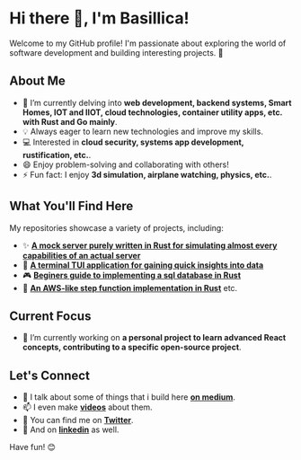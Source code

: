 # Hi there 👋, I'm Basillica!

Welcome to my GitHub profile! I'm passionate about exploring the world of software development and building interesting projects. 🚀

## About Me

* 🔭 I’m currently delving into **web development, backend systems, Smart Homes, IOT and IIOT, cloud technologies, container utility apps, etc. with Rust and Go mainly**.
* 💡 Always eager to learn new technologies and improve my skills.
* 💻 Interested in **cloud security, systems app development, rustification, etc.**.
* 😄 Enjoy problem-solving and collaborating with others!
* ⚡ Fun fact: I enjoy **3d simulation, airplane watching, physics, etc.**.

## What You'll Find Here

My repositories showcase a variety of projects, including:

* ✨ **[A mock server purely written in Rust for simulating almost every capabilities of an actual server](https://hub.docker.com/repository/docker/basillica/mockmeister/general)**
* 🐍 **[A terminal TUI application for gaining quick insights into data](https://github.com/Basillica/csv-grep)**
* 🎮 **[Beginers guide to implementing a sql database in Rust](https://github.com/Basillica/not-so-sql)**
* 🔬 **[An AWS-like step function implementation in Rust](https://github.com/Basillica/state-machine)**
  etc.

## Current Focus

* 🎯 I’m currently working on **a personal project to learn advanced React concepts, contributing to a specific open-source project**.

## Let's Connect

* 💬 I talk about some of things that i build here **[on medium](https://basillica.medium.com/)**.
* 📫 I even make **[videos](https://www.youtube.com/@easydev4all)** about them.
* 🔗 You can find me on **[Twitter](https://x.com/easydev4all)**.
* 👯 And on **[linkedin](https://www.linkedin.com/in/anthony-ezeabasili/)** as well.

<!---
## My Stats

[![Basillica's GitHub stats](https://github-readme-stats.vercel.app/api?username=Basillica&show_icons=true&theme=radical)](https://github.com/Basillica)

[![Top Langs](https://github-readme-stats.vercel.app/api/top-langs/?username=Basillica&layout=compact)](https://github.com/Basillica)

## How to Contribute

If you're interested in contributing to any of my projects, feel free to:

* 🍴 Fork the repository.
* 📝 Make your changes.
* 🚀 Submit a pull request.
-->
Have fun! 😊
